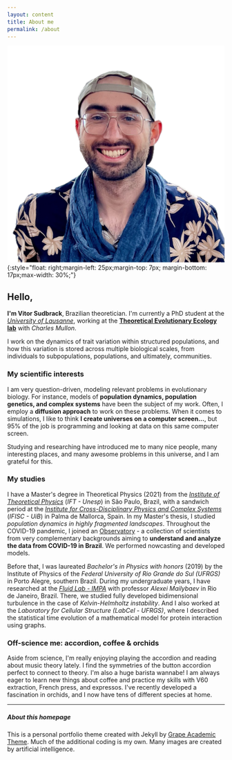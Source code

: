 ```yaml
---
layout: content
title: About me
permalink: /about
---
```


![Hello](../assets/img/profile_pic_sq.png){:style="float: right;margin-left: 25px;margin-top: 7px; margin-bottom: 17px;max-width: 30%;"}


## Hello,

**I'm Vitor Sudbrack**, Brazilian theoretician. I'm currently a PhD student at the *[University of Lausanne](https://www.unil.ch/dee/en/home.html)*, working at the **[Theoretical Evolutionary Ecology lab](https://lab-mullon.github.io/)**  with *Charles Mullon*. 

I work on the dynamics of trait variation within structured populations, and how this variation is stored across multiple biological scales, from individuals to subpopulations, populations, and ultimately, communities.

### My scientific interests

I am very question-driven, modeling relevant problems in evolutionary biology. For instance, models of **population dynamics, population genetics, and complex systems** have been the subject of my work. Often, I employ a **diffusion approach** to work on these problems. When it comes to simulations, I like to think **I create universes on a computer screen...**, but 95% of the job is programming and looking at data on this same computer screen.

Studying and researching have introduced me to many nice people, many interesting places, and many awesome problems in this universe, and I am grateful for this.

### My studies

I have a Master's degree in Theoretical Physics (2021) from the *[Institute of Theoretical Physics](https://www.ift.unesp.br/#!/en)* (*IFT - Unesp*) in São Paulo, Brazil, with a sandwich period at the *[Institute for Cross-Disciplinary Physics and Complex Systems](https://www.ifisc.uib-csic.es/en/)* (*IFISC - UiB*) in Palma de Mallorca, Spain. In my Master's thesis, I studied *population dynamics in highly fragmented landscapes*. Throughout the COVID-19 pandemic, I joined an [Observatory](https://covid19br.github.io) - a collection of scientists from very complementary backgrounds aiming to **understand and analyze the data from COVID-19 in Brazil**. We performed nowcasting and developed models. 

Before that, I was laureated *Bachelor's in Physics with honors* (2019) by the Institute of Physics of the *Federal University of Rio Grande do Sul (UFRGS)* in Porto Alegre, southern Brazil. During my undergraduate years, I have researched at the *[Fluid Lab - IMPA](http://fluid.impa.br/Home)* with professor *Alexei Mailybaev* in Rio de Janeiro, Brazil. There, we studied fully developed bidimensional turbulence in the case of *Kelvin-Helmholtz instability*. And I also worked at the *Laboratory for Cellular Structure (LabCel - UFRGS)*, where I described the statistical time evolution of a mathematical model for protein interaction using graphs. 


### Off-science me: accordion, coffee & orchids

Aside from science, I'm really enjoying playing the accordion and reading about music theory lately. I find the symmetries of the button accordion perfect to connect to theory. I'm also a huge barista wannabe! I am always eager to learn new things about coffee and practice my skills with V60 extraction, French press, and expressos. I've recently developed a fascination in orchids, and I now have tens of different species at home. 


---

##### About this homepage

This is a personal portfolio theme created with Jekyll by [Grape Academic Theme](https://github.com/chrjabs/Grape-Academic-Theme). Much of the additional coding is my own. Many images are created by artificial intelligence.
